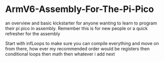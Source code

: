 # ArmV6-Assembly-For-The-Pi-Pico
an overview and basic kickstarter for anyone wanting to learn to program their pi pico in assembly. 
Remember this is for new people or a quick refresher for the assembly

Start with infLoops to make sure you can compile everything and move on from there, how ever my recommended order would be registers then conditional loops then math then whatever i add next
